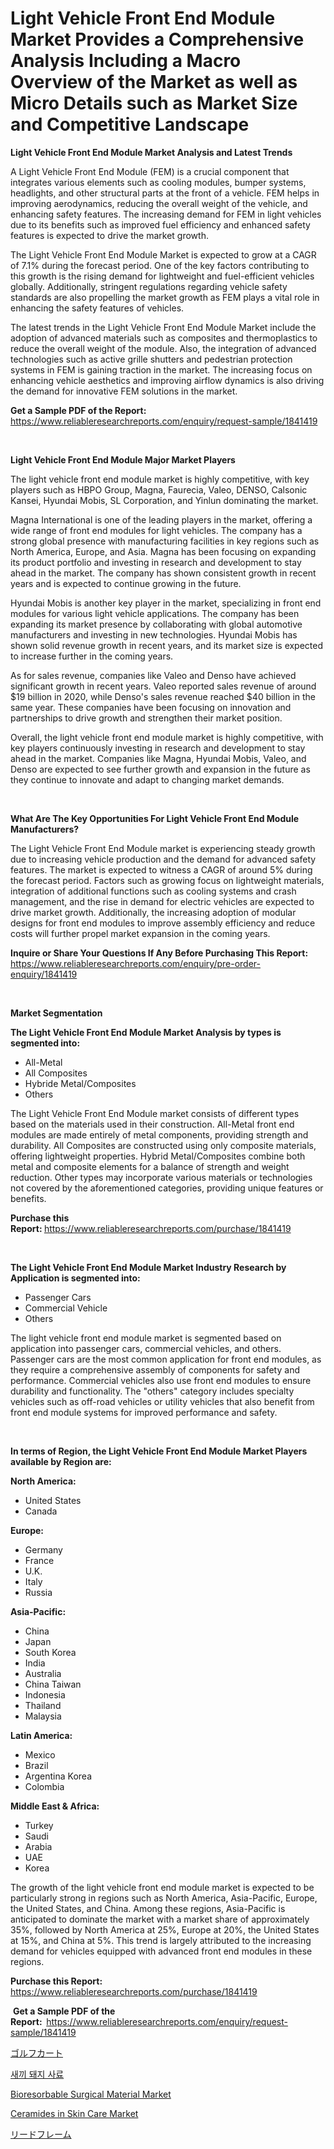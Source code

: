 <p><h1>Light Vehicle Front End Module Market Provides a Comprehensive Analysis Including a Macro Overview of the Market as well as Micro Details such as Market Size and Competitive Landscape</h1></p><p><strong>Light Vehicle Front End Module Market Analysis and Latest Trends</strong></p>
<p><p>A Light Vehicle Front End Module (FEM) is a crucial component that integrates various elements such as cooling modules, bumper systems, headlights, and other structural parts at the front of a vehicle. FEM helps in improving aerodynamics, reducing the overall weight of the vehicle, and enhancing safety features. The increasing demand for FEM in light vehicles due to its benefits such as improved fuel efficiency and enhanced safety features is expected to drive the market growth.</p><p>The Light Vehicle Front End Module Market is expected to grow at a CAGR of 7.1% during the forecast period. One of the key factors contributing to this growth is the rising demand for lightweight and fuel-efficient vehicles globally. Additionally, stringent regulations regarding vehicle safety standards are also propelling the market growth as FEM plays a vital role in enhancing the safety features of vehicles.</p><p>The latest trends in the Light Vehicle Front End Module Market include the adoption of advanced materials such as composites and thermoplastics to reduce the overall weight of the module. Also, the integration of advanced technologies such as active grille shutters and pedestrian protection systems in FEM is gaining traction in the market. The increasing focus on enhancing vehicle aesthetics and improving airflow dynamics is also driving the demand for innovative FEM solutions in the market.</p></p>
<p><strong>Get a Sample PDF of the Report:&nbsp;</strong> <a href="https://www.reliableresearchreports.com/enquiry/request-sample/1841419">https://www.reliableresearchreports.com/enquiry/request-sample/1841419</a></p>
<p>&nbsp;</p>
<p><strong>Light Vehicle Front End Module Major Market Players</strong></p>
<p><p>The light vehicle front end module market is highly competitive, with key players such as HBPO Group, Magna, Faurecia, Valeo, DENSO, Calsonic Kansei, Hyundai Mobis, SL Corporation, and Yinlun dominating the market.</p><p>Magna International is one of the leading players in the market, offering a wide range of front end modules for light vehicles. The company has a strong global presence with manufacturing facilities in key regions such as North America, Europe, and Asia. Magna has been focusing on expanding its product portfolio and investing in research and development to stay ahead in the market. The company has shown consistent growth in recent years and is expected to continue growing in the future.</p><p>Hyundai Mobis is another key player in the market, specializing in front end modules for various light vehicle applications. The company has been expanding its market presence by collaborating with global automotive manufacturers and investing in new technologies. Hyundai Mobis has shown solid revenue growth in recent years, and its market size is expected to increase further in the coming years.</p><p>As for sales revenue, companies like Valeo and Denso have achieved significant growth in recent years. Valeo reported sales revenue of around $19 billion in 2020, while Denso's sales revenue reached $40 billion in the same year. These companies have been focusing on innovation and partnerships to drive growth and strengthen their market position.</p><p>Overall, the light vehicle front end module market is highly competitive, with key players continuously investing in research and development to stay ahead in the market. Companies like Magna, Hyundai Mobis, Valeo, and Denso are expected to see further growth and expansion in the future as they continue to innovate and adapt to changing market demands.</p></p>
<p>&nbsp;</p>
<p><strong>What Are The Key Opportunities For Light Vehicle Front End Module Manufacturers?</strong></p>
<p><p>The Light Vehicle Front End Module market is experiencing steady growth due to increasing vehicle production and the demand for advanced safety features. The market is expected to witness a CAGR of around 5% during the forecast period. Factors such as growing focus on lightweight materials, integration of additional functions such as cooling systems and crash management, and the rise in demand for electric vehicles are expected to drive market growth. Additionally, the increasing adoption of modular designs for front end modules to improve assembly efficiency and reduce costs will further propel market expansion in the coming years.</p></p>
<p><strong>Inquire or Share Your Questions If Any Before Purchasing This Report:</strong> <a href="https://www.reliableresearchreports.com/enquiry/pre-order-enquiry/1841419">https://www.reliableresearchreports.com/enquiry/pre-order-enquiry/1841419</a></p>
<p>&nbsp;</p>
<p><strong>Market Segmentation</strong></p>
<p><strong>The Light Vehicle Front End Module Market Analysis by types is segmented into:</strong></p>
<p><ul><li>All-Metal</li><li>All Composites</li><li>Hybride Metal/Composites</li><li>Others</li></ul></p>
<p><p>The Light Vehicle Front End Module market consists of different types based on the materials used in their construction. All-Metal front end modules are made entirely of metal components, providing strength and durability. All Composites are constructed using only composite materials, offering lightweight properties. Hybrid Metal/Composites combine both metal and composite elements for a balance of strength and weight reduction. Other types may incorporate various materials or technologies not covered by the aforementioned categories, providing unique features or benefits.</p></p>
<p><strong>Purchase this Report:&nbsp;</strong><a href="https://www.reliableresearchreports.com/purchase/1841419">https://www.reliableresearchreports.com/purchase/1841419</a></p>
<p>&nbsp;</p>
<p><strong>The Light Vehicle Front End Module Market Industry Research by Application is segmented into:</strong></p>
<p><ul><li>Passenger Cars</li><li>Commercial Vehicle</li><li>Others</li></ul></p>
<p><p>The light vehicle front end module market is segmented based on application into passenger cars, commercial vehicles, and others. Passenger cars are the most common application for front end modules, as they require a comprehensive assembly of components for safety and performance. Commercial vehicles also use front end modules to ensure durability and functionality. The "others" category includes specialty vehicles such as off-road vehicles or utility vehicles that also benefit from front end module systems for improved performance and safety.</p></p>
<p>&nbsp;</p>
<p><strong>In terms of Region, the Light Vehicle Front End Module Market Players available by Region are:</strong></p>
<p>
    <p> <strong> North America: </strong>
        <ul>
            <li>United States</li>
            <li>Canada</li>
        </ul>
        </p> 
    <p> <strong> Europe: </strong>
        <ul>
            <li>Germany</li>
            <li>France</li>
            <li>U.K.</li>
            <li>Italy</li>
            <li>Russia</li>
        </ul>
        </p> 
    <p> <strong> Asia-Pacific: </strong>
        <ul>
            <li>China</li>
            <li>Japan</li>
            <li>South Korea</li>
            <li>India</li>
            <li>Australia</li>
            <li>China Taiwan</li>
            <li>Indonesia</li>
            <li>Thailand</li>
            <li>Malaysia</li>
        </ul>
        </p> 
    <p> <strong> Latin America: </strong>
        <ul>
            <li>Mexico</li>
            <li>Brazil</li>
            <li>Argentina Korea</li>
            <li>Colombia</li>
        </ul>
        </p> 
    <p> <strong> Middle East & Africa: </strong>
        <ul>
            <li>Turkey</li>
            <li>Saudi</li>
            <li>Arabia</li>
            <li>UAE</li>
            <li>Korea</li>
        </ul>
    </p>
    </p>
<p><p>The growth of the light vehicle front end module market is expected to be particularly strong in regions such as North America, Asia-Pacific, Europe, the United States, and China. Among these regions, Asia-Pacific is anticipated to dominate the market with a market share of approximately 35%, followed by North America at 25%, Europe at 20%, the United States at 15%, and China at 5%. This trend is largely attributed to the increasing demand for vehicles equipped with advanced front end modules in these regions.</p></p>
<p><strong>Purchase this Report: </strong><a href="https://www.reliableresearchreports.com/purchase/1841419">https://www.reliableresearchreports.com/purchase/1841419</a></p>
<p>&nbsp;<strong>Get a Sample PDF of the Report:&nbsp;&nbsp;</strong><a href="https://www.reliableresearchreports.com/enquiry/request-sample/1841419">https://www.reliableresearchreports.com/enquiry/request-sample/1841419</a></p>
<p><strong></strong></p>
<p><p><a href="https://github.com/adcxff01450218/Market-Research-Report-List-1/blob/main/4961618188916.md">ゴルフカート</a></p><p><a href="https://github.com/trmesnao7959541/Market-Research-Report-List-1/blob/main/8637040188820.md">새끼 돼지 사료</a></p><p><a href="https://issuu.com/reportprime-2/docs/bioresorbable-surgical-material-market-size-2030.p">Bioresorbable Surgical Material Market</a></p><p><a href="https://issuu.com/reportprime-2/docs/ceramides-in-skin-care-market-size-2030.pptx">Ceramides in Skin Care Market</a></p><p><a href="https://github.com/xnljig2898992/Market-Research-Report-List-1/blob/main/4507890188915.md">リードフレーム</a></p></p>